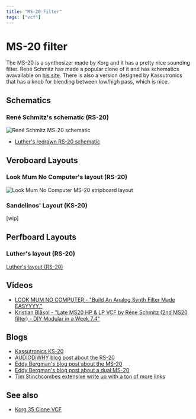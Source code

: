 ```yaml
---
title: "MS-20 Filter"
tags: ["vcf"]
--- 
```


# MS-20 filter

The MS-20 is a synthesizer made by Korg and it has a pretty nice sounding filter. René Schmitz has made a popular clone of it and has schematics avavailable on [his site](https://schmitzbits.de/ms20.html). There is also a version designed by Kassutronics that has a knob for blending between low/high pass, which is nice.


## Schematics

### René Schmitz's schematic (RS-20)
![René Schmitz MS-20 schematic](https://schmitzbits.de/rs20.png)

* [Luther's redrawn RS-20 schematic](https://github.com/PierreIsCoding/sdiy/blob/main/MS_20_VCF_Clone/MS20_BY_LP_Schematic.pdf)


## Veroboard Layouts

### Look Mum No Computer's layout (RS-20)
![Look Mum No Computer MS-20 stripboard layout](https://images.squarespace-cdn.com/content/v1/5912db7ee6f2e1435dbab4fd/1541944844041-U1EN93VNSG92FYH6SCMX/MS202FIX.jpg)

### Sandelinos' Layout (KS-20)
\[wip\]


## Perfboard Layouts

### Luther's layout (RS-20)
[Luther's layout (RS-20)](https://github.com/PierreIsCoding/sdiy/blob/main/MS_20_VCF_Clone/MS20_PCB_Perfboard.pdf)

## Videos
* [LOOK MUM NO COMPUTER - "Build An Analog Synth Filter Made EASYYYY."](https://youtu.be/q-2MkTAr4xk)
* [Kristian Blåsol - "Late MS20 HP & LP VCF by Réne Schmitz (2nd MS20 filter) - DIY Modular in a Week 7.4"](https://youtu.be/t-B8FbF8-_8)


## Blogs
* [Kassutronics KS-20](https://kassu2000.blogspot.com/2019/07/ks-20-filter.html)
* [AUDIODiWHY blog post about the RS-20](https://audiodiwhy.blogspot.com/2019/02/korg-ms20-filter-why-in-audiodiwhy.html)
* [Eddy Bergman's blog post about the MS-20](https://www.eddybergman.com/2019/12/synthesizer-build-part-12-korg-ms20.html)
* [Eddy Bergman's blog post about a dual MS-20](https://www.eddybergman.com/2020/01/synthesizer-build-part-15-dual-korg-ms.html)
* [Tim Stinchcombes extensive write up with a ton of more links](https://www.timstinchcombe.co.uk/index.php?pge=korg)


## See also
* [Korg 35 Clone VCF](/vcf/korg35)
